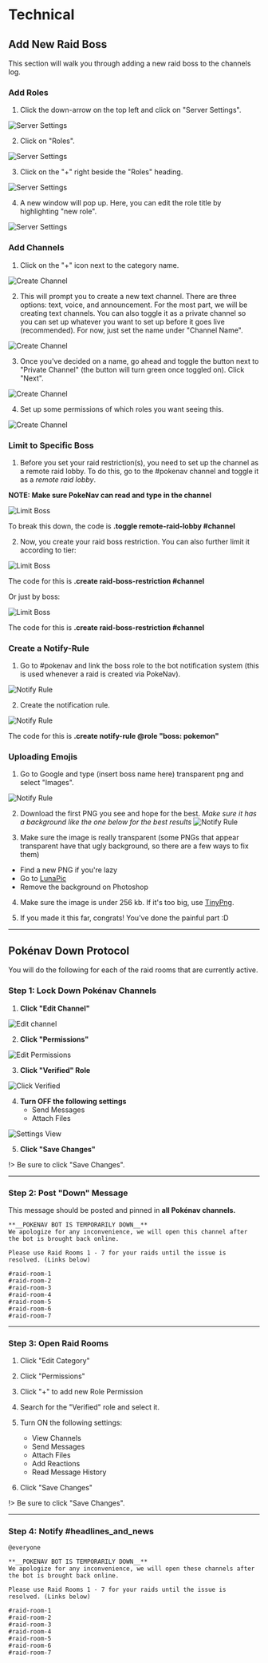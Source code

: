 # Technical 

## Add New Raid Boss
This section will walk you through adding a new raid boss to the channels log. 

### Add Roles

1. Click the down-arrow on the top left and click on "Server Settings".

![Server Settings](assets/img/technical/add-boss-1.png ':size=250')

2. Click on "Roles".

![Server Settings](assets/img/technical/add-boss-2.png ':size=250')

3. Click on the "+" right beside the "Roles" heading.

![Server Settings](assets/img/technical/add-boss-3.png ':size=250')

4. A new window will pop up. Here, you can edit the role title by highlighting "new role".

![Server Settings](assets/img/technical/add-boss-4.png)

### Add Channels

1. Click on the "+" icon next to the category name.

![Create Channel](assets/img/technical/create-channel-1.PNG ':size=250')

2. This will prompt you to create a new text channel. There are three options: text, voice, and announcement. For the most part, we will be creating text channels. You can also toggle it as a private channel so you can set up whatever you want to set up before it goes live (recommended).
For now, just set the name under "Channel Name".

![Create Channel](assets/img/technical/create-channel-2.PNG ':size=250')

3. Once you've decided on a name, go ahead and toggle the button next to "Private Channel" (the button will turn green once toggled on). Click "Next".

![Create Channel](assets/img/technical/create-channel-3.PNG ':size=250')

4. Set up some permissions of which roles you want seeing this.

![Create Channel](assets/img/technical/create-channel-4.PNG ':size=250')

### Limit to Specific Boss

1. Before you set your raid restriction(s), you need to set up the channel as a remote raid lobby. To do this, go to the #pokenav channel and toggle it as a *remote raid lobby*.

**NOTE: Make sure PokeNav can read and type in the channel**

![Limit Boss](assets/img/technical/limit-1.PNG ':size=250')

To break this down, the code is **.toggle remote-raid-lobby #channel**

2. Now, you create your raid boss restriction. You can also further limit it according to tier:

![Limit Boss](assets/img/technical/limit-2.PNG ':size=250')

The code for this is **.create raid-boss-restriction #channel <tier>**

Or just by boss:

![Limit Boss](assets/img/technical/limit-3.PNG ':size=250')

The code for this is **.create raid-boss-restriction #channel <boss>**

### Create a Notify-Rule 

1. Go to #pokenav and link the boss role to the bot notification system (this is used whenever a raid is created via PokeNav).

![Notify Rule](assets/img/technical/rule-1.PNG ':size=250')

2. Create the notification rule.

![Notify Rule](assets/img/technical/rule-2.PNG ':size=250')

The code for this is **.create notify-rule @role "boss: pokemon"**

### Uploading Emojis 

1. Go to Google and type (insert boss name here) transparent png and select "Images".

![Notify Rule](assets/img/technical/froakie.png ':size=250')

2. Download the first PNG you see and hope for the best.
*Make sure it has a background like the one below for the best results*
![Notify Rule](assets/img/technical/froakie-transparent.png ':size=250')

3. Make sure the image is really transparent (some PNGs that appear transparent have that ugly background, so there are a few ways to fix them)
- Find a new PNG if you're lazy
- Go to [LunaPic](https://www12.lunapic.com/editor/?action=transparent)
- Remove the background on Photoshop

4. Make sure the image is under 256 kb. If it's too big, use [TinyPng](https://tinypng.com/).

5. If you made it this far, congrats! You've done the painful part :D
---

## Pokénav Down Protocol
You will do the following for each of the raid rooms that are currently active.

### Step 1: Lock Down Pokénav Channels

1. **Click "Edit Channel"**

![Edit channel](assets/img/technical/pokenav-down-lockdown-1.png ':size=250')

2. **Click "Permissions"**

![Edit Permissions](assets/img/technical/pokenav-down-lockdown-2.png ':size=250')

3. **Click "Verified" Role**

![Click Verified](assets/img/technical/pokenav-down-lockdown-3.png ':size=250')

4. **Turn OFF the following settings**
	- Send Messages
	- Attach Files

![Settings View](assets/img/technical/pokenav-down-lockdown-4.png ':size=250')

5. **Click "Save Changes"**

!> Be sure to click "Save Changes". 

---

### Step 2: Post "Down" Message

This message should be posted and pinned in **all Pokénav channels.**

```
**__POKENAV BOT IS TEMPORARILY DOWN__**
We apologize for any inconvenience, we will open this channel after the bot is brought back online. 

Please use Raid Rooms 1 - 7 for your raids until the issue is resolved. (Links below)

#raid-room-1 
#raid-room-2 
#raid-room-3 
#raid-room-4 
#raid-room-5 
#raid-room-6 
#raid-room-7
```
---

### Step 3: Open Raid Rooms

1. Click "Edit Category"

2. Click "Permissions"

3. Click "+" to add new Role Permission

4. Search for the "Verified" role and select it.

5. Turn ON the following settings:
	- View Channels
	- Send Messages
	- Attach Files
	- Add Reactions
	- Read Message History

6. Click "Save Changes"

!> Be sure to click "Save Changes".

---

### Step 4: Notify #headlines_and_news

```
@everyone

**__POKENAV BOT IS TEMPORARILY DOWN__**
We apologize for any inconvenience, we will open these channels after the bot is brought back online. 

Please use Raid Rooms 1 - 7 for your raids until the issue is resolved. (Links below)

#raid-room-1 
#raid-room-2 
#raid-room-3 
#raid-room-4 
#raid-room-5 
#raid-room-6 
#raid-room-7
```